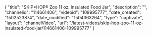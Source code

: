 {
    "title": "SKIP*HOP&reg; Zoo 11 oz. Insulated Food Jar",
    "description": "",
    "channelid": "114661406",
    "videoid": "109995777",
    "date_created": "1502523874",
    "date_modified": "1504363264",
    "type": "captivate",
    "layout": "channelVideo",
    "url": "\/latest-videos\/skip-hop-zoo-11-oz-insulated-food-jar\/114661406-109995777"
}